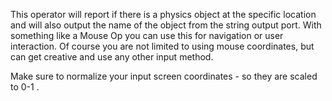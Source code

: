This operator will report if there is a physics object at the specific location and will also output the name of the object from the string output port. With something like a Mouse Op you can use this for navigation or user interaction. Of course you are not limited to using mouse coordinates, but can get creative and use any other input method.

Make sure to normalize your input screen coordinates - so they are scaled to 0-1 .

